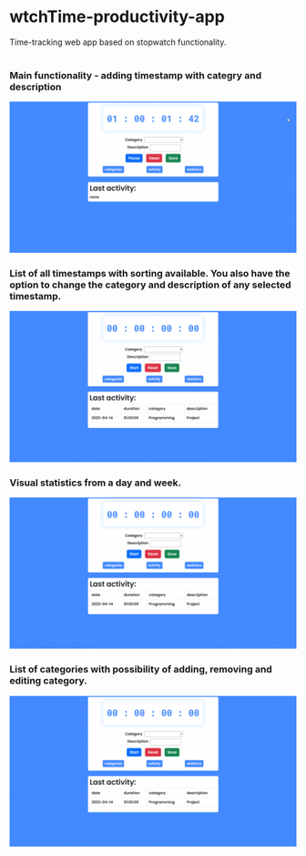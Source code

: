# wtchTime-productivity-app
Time-tracking web app based on stopwatch functionality.
<br>
<br>
### Main functionality - adding timestamp with categry and description
![](https://github.com/kanvvu/wtchTime-productivity-app/blob/main/imgs/main-funcionality.gif)

### List of all timestamps with sorting available. You also have the option to change the category and description of any selected timestamp.
![](https://github.com/kanvvu/wtchTime-productivity-app/blob/main/imgs/activity.gif)

### Visual statistics from a day and week.
![](https://github.com/kanvvu/wtchTime-productivity-app/blob/main/imgs/statistics.gif)

### List of categories with possibility of adding, removing and editing category.
![](https://github.com/kanvvu/wtchTime-productivity-app/blob/main/imgs/categories.gif)
